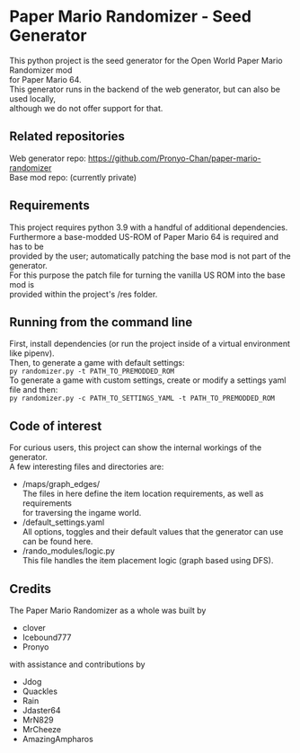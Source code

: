 # Paper Mario Randomizer - Seed Generator

This python project is the seed generator for the Open World Paper Mario Randomizer mod  
for Paper Mario 64.  
This generator runs in the backend of the web generator, but can also be used locally,  
although we do not offer support for that.

## Related repositories

Web generator repo: https://github.com/Pronyo-Chan/paper-mario-randomizer  
Base mod repo: (currently private)

## Requirements

This project requires python 3.9 with a handful of additional dependencies.  
Furthermore a base-modded US-ROM of Paper Mario 64 is required and has to be  
provided by the user; automatically patching the base mod is not part of the generator.  
For this purpose the patch file for turning the vanilla US ROM into the base mod is  
provided within the project's /res folder.

## Running from the command line

First, install dependencies (or run the project inside of a virtual environment  
like pipenv).  
Then, to generate a game with default settings:  
`py randomizer.py -t PATH_TO_PREMODDED_ROM`  
To generate a game with custom settings, create or modify a settings yaml file and then:  
`py randomizer.py -c PATH_TO_SETTINGS_YAML -t PATH_TO_PREMODDED_ROM`

## Code of interest

For curious users, this project can show the internal workings of the generator.  
A few interesting files and directories are:  
* /maps/graph_edges/  
  The files in here define the item location requirements, as well as requirements  
  for traversing the ingame world.
* /default_settings.yaml  
  All options, toggles and their default values that the generator can use  
  can be found here.
* /rando_modules/logic.py  
  This file handles the item placement logic (graph based using DFS).

## Credits

The Paper Mario Randomizer as a whole was built by
* clover
* Icebound777
* Pronyo  

with assistance and contributions by  
* Jdog
* Quackles
* Rain
* Jdaster64
* MrN829
* MrCheeze
* AmazingAmpharos